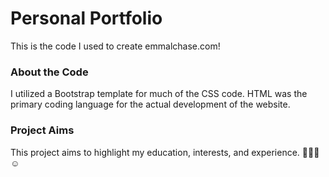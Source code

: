 # Personal Portfolio
This is the code I used to create emmalchase.com!

### About the Code
I utilized a Bootstrap template for much of the CSS code. HTML was the primary coding language for the actual development of the website.

### Project Aims
This project aims to highlight my education, interests, and experience. 👩🏼‍🎓☺️
